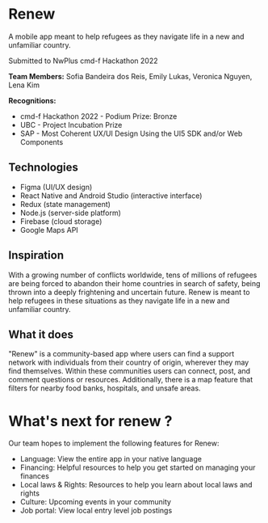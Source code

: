 # Renew
A mobile app meant to help refugees as they navigate life in a new and unfamiliar country.

Submitted to NwPlus cmd-f Hackathon 2022  

**Team Members:** Sofia Bandeira dos Reis, Emily Lukas, Veronica Nguyen, Lena Kim

**Recognitions:**  
* cmd-f Hackathon 2022 - Podium Prize: Bronze
* UBC - Project Incubation Prize
* SAP - Most Coherent UX/UI Design Using the UI5 SDK and/or Web Components

## Technologies

- Figma (UI/UX design)
- React Native and Android Studio (interactive interface) 
- Redux (state management)
- Node.js (server-side platform) 
- Firebase (cloud storage)
- Google Maps API

## Inspiration
With a growing number of conflicts worldwide, tens of millions of refugees are being forced to abandon their home countries in search of safety, being thrown into a deeply frightening and uncertain future. Renew is meant to help refugees in these situations as they navigate life in a new and unfamiliar country.

## What it does
"Renew" is a community-based app where users can find a support network with individuals from their country of origin, wherever they may find themselves. Within these communities users can connect, post, and comment questions or resources. Additionally, there is a map feature that filters for nearby food banks, hospitals, and unsafe areas.

# What's next for renew ?
Our team hopes to implement the following features for Renew:
- Language: View the entire app in your native language
- Financing: Helpful resources to help you get started on managing your finances
- Local laws & Rights: Resources to help you learn about local laws and rights 
- Culture: Upcoming events in your community
- Job portal: View local entry level job postings
